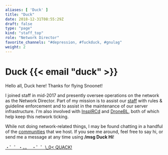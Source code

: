 ```yaml
---
aliases: [ 'Duck' ]
title: "Duck"
date: 2018-12-31T08:55:29Z
draft: false
type: "page"
kind: "staff_top"
role: "Network Director"
favorite_channels: "#depression, #fuckduck, #gnulag"
weight: 2
---
```


# Duck {{< email "duck" >}}

Hello all, Duck here! Thanks for flying Snoonet!

I joined staff in mid-2017 and presently oversee operations on the network as the Network Director. Part of my mission is to assist our [staff](/staff) with rules & guideline enforcement and to assist in the maintenance of our server infrastructure. I'm also involved with [InspIRCd](https://www.inspircd.org/) and [DroneBL](https://www.dronebl.org/), both of which help keep this network ticking.

While not doing network-related things, I may be found chatting in a handful of the [communities](/communities) that we host. If you see me around, feel free to say hi, or send me a message at any time using **/msg Duck Hi**!


[・゜゜・。。 ​ ・゜゜\​_0< QUA​CK!](https://duckhuntjs.com/)

